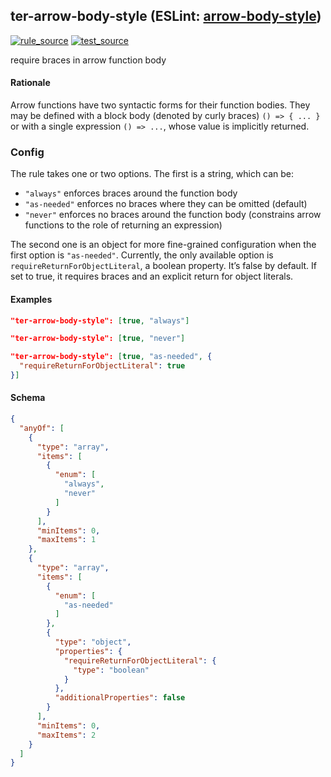 <!-- Start:AutoDoc:: Modify `src/readme/rules.ts` and run `gulp readme` to update block -->
## ter-arrow-body-style (ESLint: [arrow-body-style](http://eslint.org/docs/rules/arrow-body-style))
[![rule_source](https://img.shields.io/badge/%F0%9F%93%8F%20rule-source-green.svg)](https://github.com/buzinas/tslint-eslint-rules/blob/master/src/rules/terArrowBodyStyleRule.ts)
[![test_source](https://img.shields.io/badge/%F0%9F%93%98%20test-source-blue.svg)](https://github.com/buzinas/tslint-eslint-rules/blob/master/src/test/rules/terArrowBodyStyleRuleTests.ts)

require braces in arrow function body

#### Rationale

Arrow functions have two syntactic forms for their function bodies. They may be defined with
a block body (denoted by curly braces) `() => { ... }` or with a single expression
`() => ...`, whose value is implicitly returned.

### Config

The rule takes one or two options. The first is a string, which can be:

- `"always"` enforces braces around the function body
- `"as-needed"` enforces no braces where they can be omitted (default)
- `"never"` enforces no braces around the function body (constrains arrow functions to the
              role of returning an expression)

The second one is an object for more fine-grained configuration when the first option is
`"as-needed"`. Currently, the only available option is `requireReturnForObjectLiteral`, a
boolean property. It’s false by default. If set to true, it requires braces and an explicit
return for object literals.

#### Examples

```json
"ter-arrow-body-style": [true, "always"]
```

```json
"ter-arrow-body-style": [true, "never"]
```

```json
"ter-arrow-body-style": [true, "as-needed", {
  "requireReturnForObjectLiteral": true
}]
```
#### Schema

```json
{
  "anyOf": [
    {
      "type": "array",
      "items": [
        {
          "enum": [
            "always",
            "never"
          ]
        }
      ],
      "minItems": 0,
      "maxItems": 1
    },
    {
      "type": "array",
      "items": [
        {
          "enum": [
            "as-needed"
          ]
        },
        {
          "type": "object",
          "properties": {
            "requireReturnForObjectLiteral": {
              "type": "boolean"
            }
          },
          "additionalProperties": false
        }
      ],
      "minItems": 0,
      "maxItems": 2
    }
  ]
}
```
<!-- End:AutoDoc -->
